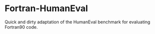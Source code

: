 # Fortran-HumanEval
Quick and dirty adaptation of the HumanEval benchmark for evaluating Fortran90 code.
